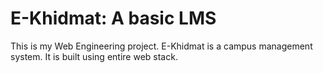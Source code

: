 # E-Khidmat: A basic LMS
This is my Web Engineering project. E-Khidmat is a campus management system. It is built using entire web stack. 

